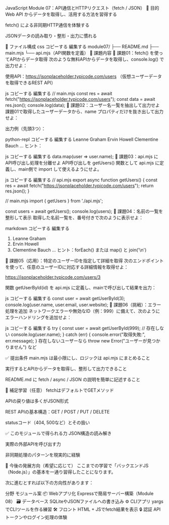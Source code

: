 JavaScript Module 07：API通信とHTTPリクエスト（fetch / JSON）
🎯 目的
Web API からデータを取得し、活用する方法を習得する

fetch() による非同期HTTP通信を体験する

JSONデータの読み取り・整形・出力に慣れる

📁 ファイル構成
css
コピーする
編集する
module07/
├── README.md
├── main.mjs
└── api.mjs（API関数を定義）
📝 課題内容
🧪 課題01：fetch() を使ってAPIからデータ取得
次のような無料APIからデータを取得し、console.log() で出力せよ：

使用API：https://jsonplaceholder.typicode.com/users
（仮想ユーザーデータを取得できるREST API）

js
コピーする
編集する
// main.mjs
const res = await fetch("https://jsonplaceholder.typicode.com/users");
const data = await res.json();
console.log(data);
🧪 課題02：ユーザー名一覧を抽出して出力せよ
課題01で取得したユーザーデータから、name プロパティだけを抜き出して出力せよ：

出力例（先頭3つ）：

python-repl
コピーする
編集する
Leanne Graham
Ervin Howell
Clementine Bauch
...
ヒント：

js
コピーする
編集する
data.map(user => user.name);
🧪 課題03：api.mjs にAPI呼び出し処理を分離せよ
API呼び出しを getUsers() 関数として api.mjs に定義し、main側で import して使えるようにせよ。

js
コピーする
編集する
// api.mjs
export async function getUsers() {
  const res = await fetch("https://jsonplaceholder.typicode.com/users");
  return res.json();
}

// main.mjs
import { getUsers } from './api.mjs';

const users = await getUsers();
console.log(users);
🧪 課題04：名前の一覧を整形して表示
取得した名前一覧を、番号付きで次のように表示せよ：

markdown
コピーする
編集する
1. Leanne Graham
2. Ervin Howell
3. Clementine Bauch
...
ヒント：forEach() または map() と join('\n')

🧪 課題05（応用）：特定のユーザーIDを指定して詳細を取得
次のエンドポイントを使って、任意のユーザーIDに対応する詳細情報を取得せよ：

https://jsonplaceholder.typicode.com/users/3

関数 getUserById(id) を api.mjs に定義し、mainで呼び出して結果を出力：

js
コピーする
編集する
const user = await getUserById(3);
console.log(user.name, user.email, user.website);
🧪 課題06（挑戦）：エラー処理を追加
ネットワークエラーや無効なID（例：999）に備えて、次のようにエラーハンドリングを追加せよ：

js
コピーする
編集する
try {
  const user = await getUserById(999); // 存在しない
  console.log(user.name);
} catch (err) {
  console.error("取得失敗:", err.message);
}
存在しないユーザーなら throw new Error("ユーザーが見つかりません") など

✅ 提出条件
main.mjs は最小限にし、ロジックは api.mjs にまとめること

実行するとAPIからデータを取得し、整形して出力できること

README.md に fetch / async / JSON の説明を簡単に記述すること

🧠 補足学習（任意）
fetchはデフォルトでGETメソッド

APIの戻り値は多くがJSON形式

REST APIの基本構造：GET / POST / PUT / DELETE

statusコード（404, 500など）とその扱い

✅ このモジュールで得られる力
JSON構造の読み解き

実際の外部APIを呼び出す力

非同期処理のパターンを現実的に経験

🎯 今後の発展方向（希望に応じて）
ここまでの学習で「バックエンドJS（Node.js）」の基本を一通り習得したことになります。

次に進むとすれば以下の方向性があります：

分野	モジュール案
📦 Webアプリ化	Expressで簡易サーバー構築（Module 08）
🗃 データベース	SQLiteやJSONファイルへの書き込み
⚙ CLIアプリ	yargsでCLIツールを作る練習
🛠 フロント	HTML + JSでfetch結果を表示
🔒 認証	APIトークンやログイン処理の体験